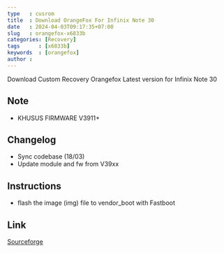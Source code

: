 ```yaml
---
type   : cusrom
title  : Download OrangeFox For Infinix Note 30
date   : 2024-04-03T09:17:35+07:00
slug   : orangefox-x6833b
categories: [Recovery]
tags      : [x6833b]
keywords  : [orangefox]
author : 
---
```


Download Custom Recovery Orangefox Latest version for Infinix Note 30


## Note
- KHUSUS FIRMWARE V3911+

## Changelog
- Sync codebase (18/03)
- Update module and fw from V39xx

## Instructions
- flash the image (img) file to vendor_boot with Fastboot

## Link
[Sourceforge](https://sourceforge.net/projects/rama982/files/RECOVERY)